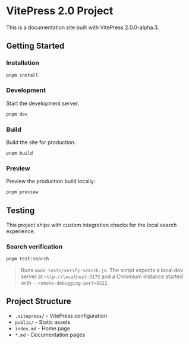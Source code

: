 # VitePress 2.0 Project

This is a documentation site built with VitePress 2.0.0-alpha.3.

## Getting Started

### Installation

```bash
pnpm install
```

### Development

Start the development server:

```bash
pnpm dev
```

### Build

Build the site for production:

```bash
pnpm build
```

### Preview

Preview the production build locally:

```bash
pnpm preview
```

## Testing

This project ships with custom integration checks for the local search experience.

### Search verification

```bash
pnpm test:search
```

> Runs `node tests/verify-search.js`. The script expects a local dev server at `http://localhost:5173` and a Chromium instance started with `--remote-debugging-port=9222`.

## Project Structure

- `.vitepress/` - VitePress configuration
- `public/` - Static assets
- `index.md` - Home page
- `*.md` - Documentation pages 